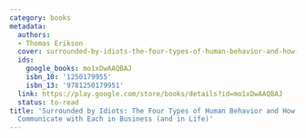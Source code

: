 ```yaml
---
category: books
metadata:
  authors:
  - Thomas Erikson
  cover: surrounded-by-idiots-the-four-types-of-human-behavior-and-how-to-effectively-communicate-with-each-in-business-and-in-life-thomas-erikson.jpg
  ids:
    google_books: mo1xDwAAQBAJ
    isbn_10: '1250179955'
    isbn_13: '9781250179951'
  link: https://play.google.com/store/books/details?id=mo1xDwAAQBAJ
  status: to-read
title: 'Surrounded by Idiots: The Four Types of Human Behavior and How to Effectively
  Communicate with Each in Business (and in Life)'
---
```


